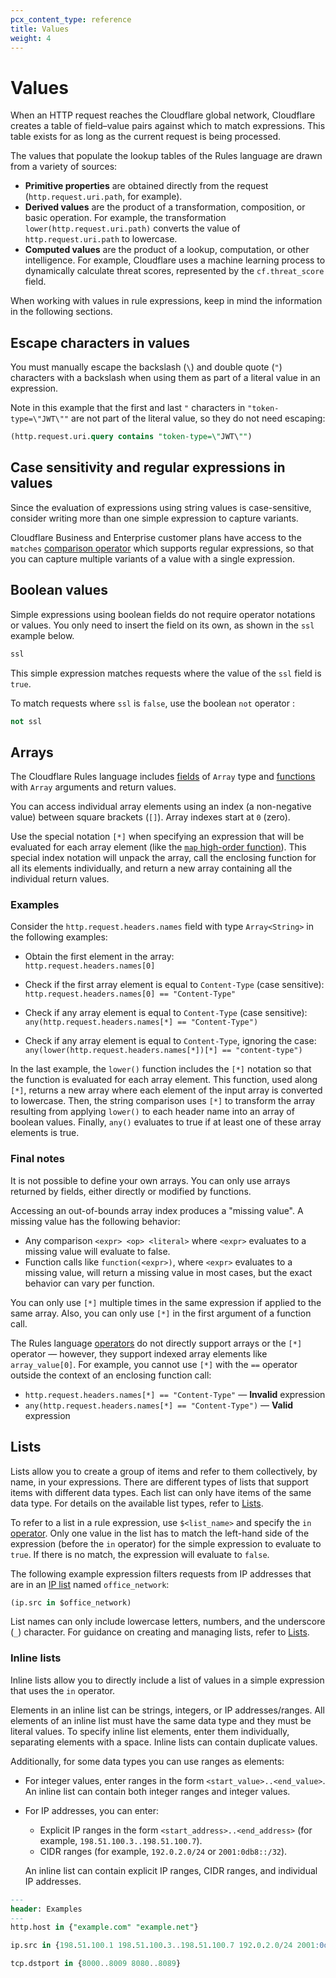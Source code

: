 ```yaml
---
pcx_content_type: reference
title: Values
weight: 4
---
```


# Values

When an HTTP request reaches the Cloudflare global network, Cloudflare creates a table of field–value pairs against which to match expressions. This table exists for as long as the current request is being processed.

The values that populate the lookup tables of the Rules language are drawn from a variety of sources:

- **Primitive properties** are obtained directly from the request (`http.request.uri.path`, for example).
- **Derived values** are the product of a transformation, composition, or basic operation. For example, the transformation `lower(http.request.uri.path)` converts the value of `http.request.uri.path` to lowercase.
- **Computed values** are the product of a lookup, computation, or other intelligence. For example, Cloudflare uses a machine learning process to dynamically calculate threat scores, represented by the `cf.threat_score` field.

When working with values in rule expressions, keep in mind the information in the following sections.

## Escape characters in values

You must manually escape the backslash (`\`) and double quote (`"`) characters with a backslash when using them as part of a literal value in an expression.

Note in this example that the first and last `"` characters in `"token-type=\"JWT\""` are not part of the literal value, so they do not need escaping:

```sql
(http.request.uri.query contains "token-type=\"JWT\"")
```

## Case sensitivity and regular expressions in values

Since the evaluation of expressions using string values is case-sensitive, consider writing more than one simple expression to capture variants.

Cloudflare Business and Enterprise customer plans have access to the `matches` [comparison operator](/ruleset-engine/rules-language/operators/#comparison-operators) which supports regular expressions, so that you can capture multiple variants of a value with a single expression.

## Boolean values

Simple expressions using boolean fields do not require operator notations or values. You only need to insert the field on its own, as shown in the `ssl` example below.

```sql
ssl
```

This simple expression matches requests where the value of the `ssl` field is `true`.

To match requests where `ssl` is `false`, use the boolean `not` operator :

```sql
not ssl
```

## Arrays

The Cloudflare Rules language includes [fields](/ruleset-engine/rules-language/fields/) of `Array` type and [functions](/ruleset-engine/rules-language/functions/) with `Array` arguments and return values.

You can access individual array elements using an index (a non-negative value) between square brackets (`[]`). Array indexes start at `0` (zero).

Use the special notation `[*]` when specifying an expression that will be evaluated for each array element (like the [`map` high-order function](<https://wikipedia.org/wiki/Map_(higher-order_function)>)). This special index notation will unpack the array, call the enclosing function for all its elements individually, and return a new array containing all the individual return values.

### Examples

Consider the `http.request.headers.names` field with type `Array<String>` in the following examples:

- Obtain the first element in the array:<br/>
  `http.request.headers.names[0]`

- Check if the first array element is equal to `Content-Type` (case sensitive):<br/>
  `http.request.headers.names[0] == "Content-Type"`

- Check if any array element is equal to `Content-Type` (case sensitive):<br/>
  `any(http.request.headers.names[*] == "Content-Type")`

- Check if any array element is equal to `Content-Type`, ignoring the case:<br/>
  `any(lower(http.request.headers.names[*])[*] == "content-type")`

In the last example, the `lower()` function includes the `[*]` notation so that the function is evaluated for each array element. This function, used along `[*]`, returns a new array where each element of the input array is converted to lowercase. Then, the string comparison uses `[*]` to transform the array resulting from applying `lower()` to each header name into an array of boolean values. Finally, `any()` evaluates to true if at least one of these array elements is true.

### Final notes

It is not possible to define your own arrays. You can only use arrays returned by fields, either directly or modified by functions.

Accessing an out-of-bounds array index produces a "missing value". A missing value has the following behavior:

- Any comparison `<expr> <op> <literal>` where `<expr>` evaluates to a missing value will evaluate to false.
- Function calls like `function(<expr>)`, where `<expr>` evaluates to a missing value, will return a missing value in most cases, but the exact behavior can vary per function.

You can only use `[*]` multiple times in the same expression if applied to the same array. Also, you can only use `[*]` in the first argument of a function call.

The Rules language [operators](/ruleset-engine/rules-language/operators/) do not directly support arrays or the `[*]` operator — however, they support indexed array elements like `array_value[0]`. For example, you cannot use `[*]` with the `==` operator outside the context of an enclosing function call:

- `http.request.headers.names[*] == "Content-Type"` — **Invalid** expression
- `any(http.request.headers.names[*] == "Content-Type")` — **Valid** expression

## Lists

Lists allow you to create a group of items and refer to them collectively, by name, in your expressions. There are different types of lists that support items with different data types. Each list can only have items of the same data type. For details on the available list types, refer to [Lists](/waf/tools/lists/#list-types).


To refer to a list in a rule expression, use `$<list_name>` and specify the `in` [operator](/ruleset-engine/rules-language/operators/). Only one value in the list has to match the left-hand side of the expression (before the `in` operator) for the simple expression to evaluate to `true`. If there is no match, the expression will evaluate to `false`.

The following example expression filters requests from IP addresses that are in an [IP list](/waf/tools/lists/custom-lists/) named `office_network`:

```sql
(ip.src in $office_network)
```

List names can only include lowercase letters, numbers, and the underscore (`_`) character. For guidance on creating and managing lists, refer to [Lists](/waf/tools/lists/).

### Inline lists

Inline lists allow you to directly include a list of values in a simple expression that uses the `in` operator.

Elements in an inline list can be strings, integers, or IP addresses/ranges. All elements of an inline list must have the same data type and they must be literal values. To specify inline list elements, enter them individually, separating elements with a space. Inline lists can contain duplicate values.

Additionally, for some data types you can use ranges as elements:
* For integer values, enter ranges in the form `<start_value>..<end_value>`. An inline list can contain both integer ranges and integer values.
* For IP addresses, you can enter:
    * Explicit IP ranges in the form `<start_address>..<end_address>` (for example, `198.51.100.3..198.51.100.7`).
    * CIDR ranges (for example, `192.0.2.0/24` or `2001:0db8::/32`).

    An inline list can contain explicit IP ranges, CIDR ranges, and individual IP addresses.

```sql
---
header: Examples
---
http.host in {"example.com" "example.net"}

ip.src in {198.51.100.1 198.51.100.3..198.51.100.7 192.0.2.0/24 2001:0db8::/32}

tcp.dstport in {8000..8009 8080..8089}
```
